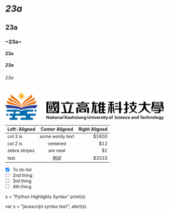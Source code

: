 # *23a*
## 23a
### ~23a~
#### 23a
##### 23a
###### 23a

![NKUST](nkust.png '高科大')

| Left-Aligned  | Center Aligned  | Right Aligned |
| :------------ |:---------------:| -----:|
| col 3 is      | some wordy text | $1600 |
| col 2 is      | centered        |   $12 |
| zebra stripes | are neat        |    $1 |
|test | 測試        |   $3333 |

- [x] To do list
- [ ] 2nd thing
- [ ] 3rd thing
- [ ] 4th thing

s = "Python Highlights Syntax"
print(s)

var s = "javascript syntax text";
alert(s)
